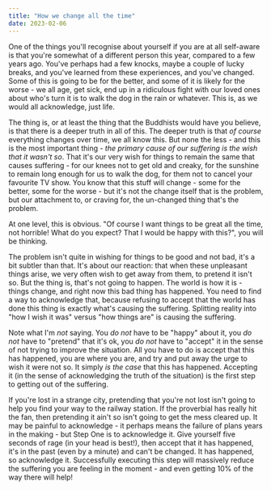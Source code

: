 ```yaml
---
title: "How we change all the time"
date: 2023-02-06
---
```

One of the things you'll recognise about yourself if you are at all self-aware is that you're somewhat of a different person this year, compared to a few years ago. You've perhaps had a few knocks, maybe a couple of lucky breaks, and you've learned from these experiences, and you've changed. Some of this is going to be for the better, and some of it is likely for the worse - we all age, get sick, end up in a ridiculous fight with our loved ones about who's turn it is to walk the dog in the rain or whatever. This is, as we would all acknowledge, just life.  

The thing is, or at least the thing that the Buddhists would have you believe, is that there is a deeper truth in all of this. The deeper truth is that *of course* everything changes over time, we all know this. But none the less - and this is the most important thing - _the primary cause of our suffering is the wish that it wasn't so_. That it's our very wish for things to remain the same that causes suffering - for our knees not to get old and creaky, for the sunshine to remain long enough for us to walk the dog, for them not to cancel your favourite TV show. You know that this stuff will change - some for the better, some for the worse - but it's not the change itself that is the problem, but our attachment to, or craving for, the un-changed thing that's the problem.  

At one level, this is obvious. "Of course I want things to be great all the time, not horrible! What do you expect? That I would be happy with this?", you will be thinking.   

The problem isn't quite in wishing for things to be good and not bad, it's a bit subtler than that. It's about our reaction: that when these unpleasant things arise, we very often wish to get away from them, to pretend it isn't so. But the thing is, that's not going to happen. The world is how it is - things change, and right now this bad thing has happened. You need to find a way to acknowledge that, because refusing to accept that the world has done this thing is exactly what's causing the suffering. Splitting reality into "how I wish it was" versus "how things are" is causing the suffering.  

Note what I'm *not* saying. You *do not* have to be "happy" about it, you *do not* have to "pretend" that it's ok, you *do not* have to "accept" it in the sense of not trying to improve the situation. All you have to do is accept that this has happened, you are where you are, and try and put away the urge to wish it were not so. It simply *is the case* that this has happened. Accepting it (in the sense of acknowledging the truth of the situation) is the first step to getting out of the suffering. 

If you're lost in a strange city, pretending that you're not lost isn't going to help you find your way to the railway station. If the proverbial has really hit the fan, then pretending it ain't so isn't going to get the mess cleared up. It may be painful to acknowledge - it perhaps means the failure of plans years in the making - but Step One is to acknowledge it. Give yourself five seconds of rage (in your head is best!), then accept that it has happened, it's in the past (even by a minute) and can't be changed. It has happened, so acknowledge it. Successfully executing this step  will massively reduce the suffering you are feeling in the moment - and even getting 10% of the way there will help!
